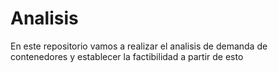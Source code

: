 # Analisis
En este repositorio vamos a realizar el analisis de demanda de contenedores y establecer la factibilidad a partir de esto

